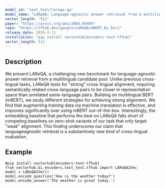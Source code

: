 ```yaml
---
model_id: 'text_text/lareqa-qa'
model_name: "LAReQA: Language-agnostic answer retrieval from a multilingual pool"
vector_length: '512'
paper: "https://arxiv.org/abs/2004.05484"
repo: "https://tfhub.dev/google/LAReQA/mBERT_En_En/1"
release_date: 2020-4-11
installation: "pip install vectorhub[encoders-text-tfhub]"
vector_length: 512
---
```


## Description

We present LAReQA, a challenging new benchmark for language-agnostic answer retrieval from a multilingual candidate pool. Unlike previous cross-lingual tasks, LAReQA tests for "strong" cross-lingual alignment, requiring semantically related cross-language pairs to be closer in representation space than unrelated same-language pairs. Building on multilingual BERT (mBERT), we study different strategies for achieving strong alignment. We find that augmenting training data via machine translation is effective, and improves significantly over using mBERT out-of-the-box. Interestingly, the embedding baseline that performs the best on LAReQA falls short of competing baselines on zero-shot variants of our task that only target "weak" alignment. This finding underscores our claim that languageagnostic retrieval is a substantively new kind of cross-lingual evaluation.

## Example

```
#pip install vectorhub[encoders-text-tfhub]
from vectorhub.bi_encoders.text_text.tfhub import LAReQA2Vec
model = LAReQA2Vec()
model.encode_question('How is the weather today?')
model.encode_answer('The weather is great today.')
```
